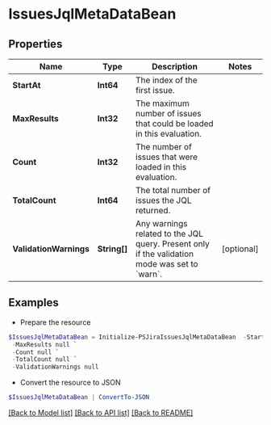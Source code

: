 # IssuesJqlMetaDataBean
## Properties

Name | Type | Description | Notes
------------ | ------------- | ------------- | -------------
**StartAt** | **Int64** | The index of the first issue. | 
**MaxResults** | **Int32** | The maximum number of issues that could be loaded in this evaluation. | 
**Count** | **Int32** | The number of issues that were loaded in this evaluation. | 
**TotalCount** | **Int64** | The total number of issues the JQL returned. | 
**ValidationWarnings** | **String[]** | Any warnings related to the JQL query. Present only if the validation mode was set to &#x60;warn&#x60;. | [optional] 

## Examples

- Prepare the resource
```powershell
$IssuesJqlMetaDataBean = Initialize-PSJiraIssuesJqlMetaDataBean  -StartAt null `
 -MaxResults null `
 -Count null `
 -TotalCount null `
 -ValidationWarnings null
```

- Convert the resource to JSON
```powershell
$IssuesJqlMetaDataBean | ConvertTo-JSON
```

[[Back to Model list]](../README.md#documentation-for-models) [[Back to API list]](../README.md#documentation-for-api-endpoints) [[Back to README]](../README.md)

